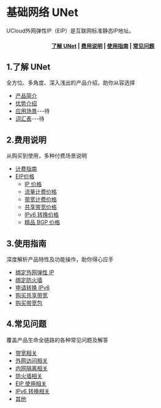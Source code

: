 # 基础网络 UNet

UCloud外网弹性IP（EIP）是互联网标准静态IP地址。

#### <center>[了解 UNet](#_1了解-UNet)   |   [费用说明](#_2费用说明)   |   [使用指南](#_3使用指南)   |   [常见问题](#_4常见问题)</center>   

## 1.了解 UNet

全方位、多角度、深入浅出的产品介绍，助你从容选择

* [产品简介](/uhost/introduction/concept)
* [优势介绍](/uhost/introduction/advantages)
* [应用场景](相对链接)---待
* [词汇表](_glossary.md)---待

## 2.费用说明         

从购买到使用，多种付费场景说明

* [计费指南](/uhost/buy/charge)
* [EIP价格](/uhost/price)
  * [IP 价格](相关地址)
  * [流量计费价格](相关地址)
  * [带宽计费价格](相关地址)
  * [共享带宽价格](相关地址)
  * [IPv6 转换价格](相关地址)
  * [精品 BGP 价格](相关地址)

## 3.使用指南

深度解析产品特性及功能操作，助你得心应手

* [绑定外网弹性 IP](/unet/eip/guide)
* [绑定防火墙](/unet/firewall/guide)
* [申请转换 IPv6](/unet/ipv6translation/guide)
* [购买共享带宽](/unet/share_bandwidth/guide)
* [购买带宽包](/unet/bandwidth_package/guide)

## 4.常见问题

覆盖产品生命全链路的各种常见问题及解答

* [带宽相关](相对链接)
* [外网访问相关](相对链接)
* [内网隔离相关](相对链接)
* [防火墙相关](相对链接)
* [EIP 使用相关](相对链接)
* [IPv6 转换相关](相对链接)
* [其他](相对链接)
